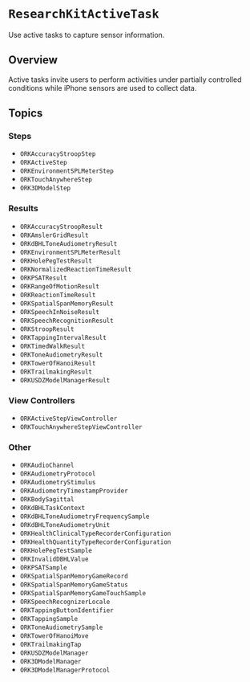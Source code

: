 # ``ResearchKitActiveTask``

Use active tasks to capture sensor information.

## Overview

Active tasks invite users to perform activities under partially controlled conditions while iPhone sensors are used to collect data.

## Topics

### Steps

- ``ORKAccuracyStroopStep``
- ``ORKActiveStep``
- ``ORKEnvironmentSPLMeterStep``
- ``ORKTouchAnywhereStep``
- ``ORK3DModelStep``

### Results

- ``ORKAccuracyStroopResult``
- ``ORKAmslerGridResult``
- ``ORKdBHLToneAudiometryResult``
- ``ORKEnvironmentSPLMeterResult``
- ``ORKHolePegTestResult``
- ``ORKNormalizedReactionTimeResult``
- ``ORKPSATResult``
- ``ORKRangeOfMotionResult``
- ``ORKReactionTimeResult``
- ``ORKSpatialSpanMemoryResult``
- ``ORKSpeechInNoiseResult``
- ``ORKSpeechRecognitionResult``
- ``ORKStroopResult``
- ``ORKTappingIntervalResult``
- ``ORKTimedWalkResult``
- ``ORKToneAudiometryResult``
- ``ORKTowerOfHanoiResult``
- ``ORKTrailmakingResult``
- ``ORKUSDZModelManagerResult``

### View Controllers

- ``ORKActiveStepViewController``
- ``ORKTouchAnywhereStepViewController``

### Other

- ``ORKAudioChannel``
- ``ORKAudiometryProtocol``
- ``ORKAudiometryStimulus``
- ``ORKAudiometryTimestampProvider``
- ``ORKBodySagittal``
- ``ORKdBHLTaskContext``
- ``ORKdBHLToneAudiometryFrequencySample``
- ``ORKdBHLToneAudiometryUnit``
- ``ORKHealthClinicalTypeRecorderConfiguration``
- ``ORKHealthQuantityTypeRecorderConfiguration``
- ``ORKHolePegTestSample``
- ``ORKInvalidDBHLValue``
- ``ORKPSATSample``
- ``ORKSpatialSpanMemoryGameRecord``
- ``ORKSpatialSpanMemoryGameStatus``
- ``ORKSpatialSpanMemoryGameTouchSample``
- ``ORKSpeechRecognizerLocale``
- ``ORKTappingButtonIdentifier``
- ``ORKTappingSample``
- ``ORKToneAudiometrySample``
- ``ORKTowerOfHanoiMove``
- ``ORKTrailmakingTap``
- ``ORKUSDZModelManager``
- ``ORK3DModelManager``
- ``ORK3DModelManagerProtocol``
